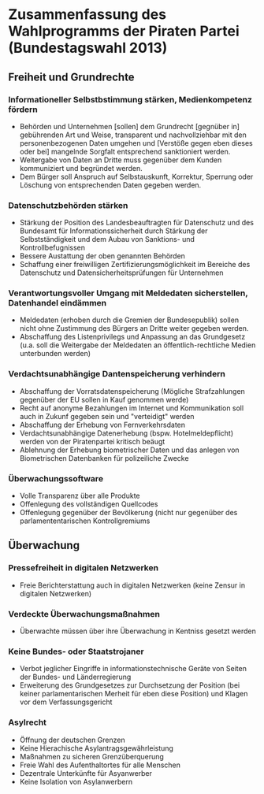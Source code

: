 # Zusammenfassung des Wahlprogramms der Piraten Partei (Bundestagswahl 2013)

## Freiheit und Grundrechte

### Informationeller Selbstbstimmung stärken, Medienkompetenz fördern

* Behörden und Unternehmen [sollen] dem Grundrecht [gegnüber in] gebührenden Art und Weise, transparent und nachvollziehbar mit den personenbezogenen Daten umgehen und [Verstöße gegen eben dieses oder bei] mangelnde Sorgfalt entsprechend sanktioniert werden.
* Weitergabe von Daten an Dritte muss gegenüber dem Kunden kommuniziert und begründet werden.
* Dem Bürger soll Anspruch auf Selbstauskunft, Korrektur, Sperrung oder Löschung von entsprechenden Daten gegeben werden.

### Datenschutzbehörden stärken

* Stärkung der Position des Landesbeauftragten für Datenschutz und des Bundesamt für Informationssicherheit durch Stärkung der Selbstständigkeit und dem Aubau von Sanktions- und Kontrollbefugnissen
* Bessere Austattung der oben genannten Behörden
* Schaffung einer freiwilligen Zertifizierungsmöglichkeit im Bereiche des Datenschutz und Datensicherheitsprüfungen für Unternehmen

### Verantwortungsvoller Umgang mit Meldedaten sicherstellen, Datenhandel eindämmen

* Meldedaten (erhoben durch die Gremien der Bundesepublik) sollen nicht ohne Zustimmung des Bürgers an Dritte weiter gegeben werden.
* Abschaffung des Listenprivilegs und Anpassung an das Grundgesetz (u.a. soll die Weitergabe der Meldedaten an öffentlich-rechtliche Medien unterbunden werden)

### Verdachtsunabhängige Dantenspeicherung verhindern 

* Abschaffung der Vorratsdatenspeicherung (Mögliche Strafzahlungen gegenüber der EU sollen in Kauf genommen werde)
* Recht auf anonyme Bezahlungen im Internet und Kommunikation soll auch in Zukunf gegeben sein und "verteidigt" werden
* Abschaffung der Erhebung von Fernverkehrsdaten
* Verdachtsunabhängige Datenerhebung (bspw. Hotelmeldepflicht) werden von der Piratenpartei kritisch beäugt
* Ablehnung der Erhebung biometrischer Daten und das anlegen von Biometrischen Datenbanken für polizeiliche Zwecke

### Überwachungssoftware

* Volle Transparenz über alle Produkte
* Offenlegung des vollständigen Quellcodes
* Offenlegung gegenüber der Bevölkerung (nicht nur gegenüber des parlamententarischen Kontrollgremiums

## Überwachung

### Pressefreiheit in digitalen Netzwerken

* Freie Berichterstattung auch in digitalen Netzwerken (keine Zensur in digitalen Netzwerken)

### Verdeckte Überwachungsmaßnahmen

* Überwachte müssen über ihre Überwachung in Kentniss gesetzt werden

### Keine Bundes- oder Staatstrojaner

* Verbot jeglicher Eingriffe in informationstechnische Geräte von Seiten der Bundes- und Länderregierung
* Erweiterung des Grundgesetzes zur Durchsetzung der Position (bei keiner parlamentarischen Merheit für eben diese Position) und Klagen vor dem Verfassungsgericht

### Asylrecht

* Öffnung der deutschen Grenzen
* Keine Hierachische Asylantragsgewährleistung
* Maßnahmen zu sicheren Grenzüberquerung
* Freie Wahl des Aufenthaltortes für alle Menschen
* Dezentrale Unterkünfte für Asyanwerber
* Keine Isolation von Asylanwerbern

